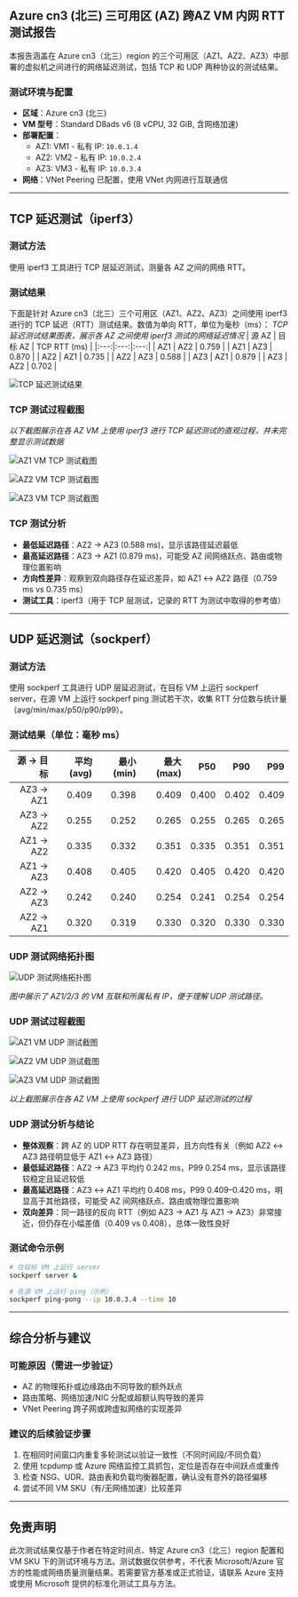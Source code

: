 ## Azure cn3 (北三) 三可用区 (AZ) 跨AZ VM 内网 RTT 测试报告

本报告涵盖在 Azure cn3（北三）region 的三个可用区（AZ1、AZ2、AZ3）中部署的虚拟机之间进行的网络延迟测试，包括 TCP 和 UDP 两种协议的测试结果。

### 测试环境与配置

- **区域**：Azure cn3 (北三)
- **VM 型号**：Standard D8ads v6 (8 vCPU, 32 GiB, 含网络加速)
- **部署配置**：
  - AZ1: VM1 - 私有 IP: `10.0.1.4`
  - AZ2: VM2 - 私有 IP: `10.0.2.4`
  - AZ3: VM3 - 私有 IP: `10.0.3.4`
- **网络**：VNet Peering 已配置，使用 VNet 内网进行互联通信

---

## TCP 延迟测试（iperf3）

### 测试方法

使用 iperf3 工具进行 TCP 层延迟测试，测量各 AZ 之间的网络 RTT。

### 测试结果

下面是针对 Azure cn3（北三）三个可用区（AZ1、AZ2、AZ3）之间使用 iperf3 进行的 TCP 延迟（RTT）测试结果。数值为单向 RTT，单位为毫秒（ms）：
*TCP 延迟测试结果图表，展示各 AZ 之间使用 iperf3 测试的网络延迟情况*
| 源 AZ | 目标 AZ | TCP RTT (ms) |
|:---:|:---:|:---:|
| AZ1 | AZ2 | 0.759 |
| AZ1 | AZ3 | 0.870 |
| AZ2 | AZ1 | 0.735 |
| AZ2 | AZ3 | 0.588 |
| AZ3 | AZ1 | 0.879 |
| AZ3 | AZ2 | 0.702 |


![TCP 延迟测试结果](images/TCP-Latency.png)

### TCP 测试过程截图



*以下截图展示在各 AZ VM 上使用 iperf3 进行 TCP 延迟测试的直观过程，并未完整显示测试数据*

![AZ1 VM TCP 测试截图](images/tcp-latency-vm1.png)

![AZ2 VM TCP 测试截图](images/tcp-latency-vm2.png)

![AZ3 VM TCP 测试截图](images/tcp-latency-vm3.png)



### TCP 测试分析

- **最低延迟路径**：AZ2 → AZ3 (0.588 ms)，显示该路径延迟最低
- **最高延迟路径**：AZ3 → AZ1 (0.879 ms)，可能受 AZ 间网络跃点、路由或物理位置影响
- **方向性差异**：观察到双向路径存在延迟差异，如 AZ1 ↔ AZ2 路径（0.759 ms vs 0.735 ms）
- **测试工具**：iperf3（用于 TCP 层测试，记录的 RTT 为测试中取得的参考值）

---

## UDP 延迟测试（sockperf）

### 测试方法

使用 sockperf 工具进行 UDP 层延迟测试，在目标 VM 上运行 sockperf server，在源 VM 上运行 sockperf ping 测试若干次，收集 RTT 分位数与统计量（avg/min/max/p50/p90/p99）。

### 测试结果（单位：毫秒 ms）

| 源 → 目标 | 平均 (avg) | 最小 (min) | 最大 (max) | P50 | P90 | P99 |
|---:|---:|---:|---:|---:|---:|---:|
| AZ3 → AZ1 | 0.409 | 0.398 | 0.409 | 0.400 | 0.402 | 0.409 |
| AZ3 → AZ2 | 0.255 | 0.252 | 0.265 | 0.255 | 0.265 | 0.265 |
| AZ1 → AZ2 | 0.335 | 0.332 | 0.351 | 0.335 | 0.351 | 0.351 |
| AZ1 → AZ3 | 0.408 | 0.405 | 0.420 | 0.405 | 0.420 | 0.420 |
| AZ2 → AZ3 | 0.242 | 0.240 | 0.254 | 0.241 | 0.254 | 0.254 |
| AZ2 → AZ1 | 0.320 | 0.319 | 0.330 | 0.320 | 0.330 | 0.330 |

### UDP 测试网络拓扑图

![UDP 测试网络拓扑图](images/UDP-Latency.png)

*图中展示了 AZ1/2/3 的 VM 互联和所属私有 IP，便于理解 UDP 测试路径。*

### UDP 测试过程截图

![AZ1 VM UDP 测试截图](images/az1-vm1.png)

![AZ2 VM UDP 测试截图](images/az2-vm2.png)

![AZ3 VM UDP 测试截图](images/az3-vm3.png)

*以上截图展示在各 AZ VM 上使用 sockperf 进行 UDP 延迟测试的过程*

### UDP 测试分析与结论
- **整体观察**：跨 AZ 的 UDP RTT 存在明显差异，且方向性有关（例如 AZ2 ↔ AZ3 路径明显低于 AZ1 ↔ AZ3 路径）
- **最低延迟路径**：AZ2 → AZ3 平均约 0.242 ms，P99 0.254 ms，显示该路径较稳定且延迟较低
- **最高延迟路径**：AZ3 ↔ AZ1 平均约 0.408 ms，P99 0.409–0.420 ms，明显高于其他路径，可能受 AZ 间网络跃点、路由或物理位置影响
- **双向差异**：同一路径的反向 RTT（例如 AZ3 → AZ1 与 AZ1 → AZ3）非常接近，但仍存在小幅差值（0.409 vs 0.408），总体一致性良好

### 测试命令示例

```bash
# 在目标 VM 上运行 server
sockperf server &

# 在源 VM 上运行 ping（示例）
sockperf ping-pong --ip 10.0.3.4 --time 10
```

---

## 综合分析与建议

### 可能原因（需进一步验证）

- AZ 的物理拓扑或边缘路由不同导致的额外跃点
- 路由策略、网络加速/NIC 分配或超额认购导致的差异
- VNet Peering 跨子网或跨虚拟网络的实现差异

### 建议的后续验证步骤

1. 在相同时间窗口内重复多轮测试以验证一致性（不同时间段/不同负载）
2. 使用 tcpdump 或 Azure 网络监控工具抓包，定位是否存在中间跃点或重传
3. 检查 NSG、UDR、路由表和负载均衡器配置，确认没有意外的路径偏移
4. 尝试不同 VM SKU（有/无网络加速）比较差异

---

## 免责声明

此次测试结果仅基于作者在特定时间点、特定 Azure cn3（北三）region 配置和 VM SKU 下的测试环境与方法。测试数据仅供参考，不代表 Microsoft/Azure 官方的性能或网络质量测量结果。若需要官方基准或正式验证，请联系 Azure 支持或使用 Microsoft 提供的标准化测试工具与方法。
